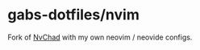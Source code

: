 # gabs-dotfiles/nvim

Fork of [NvChad](https://github.com/NvChad/NvChad) with my own neovim / neovide configs.
